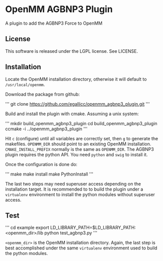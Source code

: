 # OpenMM AGBNP3 Plugin

A plugin to add the AGBNP3 Force to OpenMM

## License

This software is released under the LGPL license. See LICENSE.


## Installation

Locate the OpenMM installation directory, otherwise it will default to `/usr/local/openmm`.

Download the package from github:

'''
git clone https://github.com/egallicc/openmm_agbnp3_plugin.git
'''


Build and install the plugin with cmake. Assuming a unix system:

'''
mkdir build_openmm_agbnp3_plugin
cd build_openmm_agbnp3_plugin
ccmake -i ../openmm_agbnp3_plugin
'''

Hit `c` (configure) until all variables are correctly set, then `g` to generate the makefiles. `OPENMM_DIR` should point to an existing OpenMM installation. `CMAKE_INSTALL_PREFIX` normally is the same as `OPENMM_DIR`. The AGBNP3 plugin requires the python API. You need `python` and `swig` to install it.

Once the configuration is done do:

'''
make
make install
make PythonInstall
'''

The last two steps may need superuser access depending on the installation target. It is recommended to to build the plugin under a `virtualenv` environment to install the python modules without superuser access.

## Test

'''
cd example
export LD_LIBRARY_PATH=$LD_LIBRARY_PATH:<openmm_dir>/lib
python test_agbnp3.py
'''

`<openmm_dir>` is the OpenMM installation directory. Again, the last step is best accomplished under the same `virtualenv` environment used to build the python modules.

